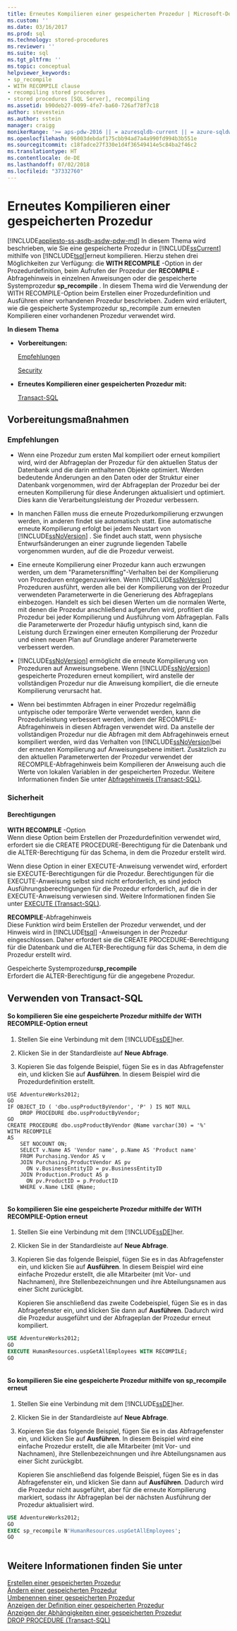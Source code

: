 ```yaml
---
title: Erneutes Kompilieren einer gespeicherten Prozedur | Microsoft-Dokumentation
ms.custom: ''
ms.date: 03/16/2017
ms.prod: sql
ms.technology: stored-procedures
ms.reviewer: ''
ms.suite: sql
ms.tgt_pltfrm: ''
ms.topic: conceptual
helpviewer_keywords:
- sp_recompile
- WITH RECOMPILE clause
- recompiling stored procedures
- stored procedures [SQL Server], recompiling
ms.assetid: b90deb27-0099-4fe7-ba60-726af78f7c18
author: stevestein
ms.author: sstein
manager: craigg
monikerRange: '>= aps-pdw-2016 || = azuresqldb-current || = azure-sqldw-latest || >= sql-server-2016 || = sqlallproducts-allversions'
ms.openlocfilehash: 96003debdaf175cbb94ad7a4a990fd994b3b551e
ms.sourcegitcommit: c18fadce27f330e1d4f36549414e5c84ba2f46c2
ms.translationtype: HT
ms.contentlocale: de-DE
ms.lasthandoff: 07/02/2018
ms.locfileid: "37332760"
---
```

# <a name="recompile-a-stored-procedure"></a>Erneutes Kompilieren einer gespeicherten Prozedur
[!INCLUDE[appliesto-ss-asdb-asdw-pdw-md](../../includes/appliesto-ss-asdb-asdw-pdw-md.md)]
  In diesem Thema wird beschrieben, wie Sie eine gespeicherte Prozedur in [!INCLUDE[ssCurrent](../../includes/sscurrent-md.md)] mithilfe von [!INCLUDE[tsql](../../includes/tsql-md.md)]erneut kompilieren. Hierzu stehen drei Möglichkeiten zur Verfügung: die **WITH RECOMPILE** -Option in der Prozedurdefinition, beim Aufrufen der Prozedur der **RECOMPILE** -Abfragehinweis in einzelnen Anweisungen oder die gespeicherte Systemprozedur **sp_recompile** . In diesem Thema wird die Verwendung der WITH RECOMPILE-Option beim Erstellen einer Prozedurdefinition und Ausführen einer vorhandenen Prozedur beschrieben. Zudem wird erläutert, wie die gespeicherte Systemprozedur sp_recompile zum erneuten Kompilieren einer vorhandenen Prozedur verwendet wird.  
  
 **In diesem Thema**  
  
-   **Vorbereitungen:**  
  
     [Empfehlungen](#Recommendations)  
  
     [Security](#Security)  
  
-   **Erneutes Kompilieren einer gespeicherten Prozedur mit:**  
  
     [Transact-SQL](#TsqlProcedure)  
  
##  <a name="BeforeYouBegin"></a> Vorbereitungsmaßnahmen  
  
###  <a name="Recommendations"></a> Empfehlungen  
  
-   Wenn eine Prozedur zum ersten Mal kompiliert oder erneut kompiliert wird, wird der Abfrageplan der Prozedur für den aktuellen Status der Datenbank und die darin enthaltenen Objekte optimiert. Werden bedeutende Änderungen an den Daten oder der Struktur einer Datenbank vorgenommen, wird der Abfrageplan der Prozedur bei der erneuten Kompilierung für diese Änderungen aktualisiert und optimiert. Dies kann die Verarbeitungsleistung der Prozedur verbessern.  
  
-   In manchen Fällen muss die erneute Prozedurkompilierung erzwungen werden, in anderen findet sie automatisch statt. Eine automatische erneute Kompilierung erfolgt bei jedem Neustart von [!INCLUDE[ssNoVersion](../../includes/ssnoversion-md.md)] . Sie findet auch statt, wenn physische Entwurfsänderungen an einer zugrunde liegenden Tabelle vorgenommen wurden, auf die die Prozedur verweist.  
  
-   Eine erneute Kompilierung einer Prozedur kann auch erzwungen werden, um dem "Parametersniffing"-Verhalten bei der Kompilierung von Prozeduren entgegenzuwirken. Wenn [!INCLUDE[ssNoVersion](../../includes/ssnoversion-md.md)] Prozeduren ausführt, werden alle bei der Kompilierung von der Prozedur verwendeten Parameterwerte in die Generierung des Abfrageplans einbezogen. Handelt es sich bei diesen Werten um die normalen Werte, mit denen die Prozedur anschließend aufgerufen wird, profitiert die Prozedur bei jeder Kompilierung und Ausführung vom Abfrageplan. Falls die Parameterwerte der Prozedur häufig untypisch sind, kann die Leistung durch Erzwingen einer erneuten Kompilierung der Prozedur und einen neuen Plan auf Grundlage anderer Parameterwerte verbessert werden.  
  
-   [!INCLUDE[ssNoVersion](../../includes/ssnoversion-md.md)] ermöglicht die erneute Kompilierung von Prozeduren auf Anweisungsebene. Wenn [!INCLUDE[ssNoVersion](../../includes/ssnoversion-md.md)] gespeicherte Prozeduren erneut kompiliert, wird anstelle der vollständigen Prozedur nur die Anweisung kompiliert, die die erneute Kompilierung verursacht hat.  
  
-   Wenn bei bestimmten Abfragen in einer Prozedur regelmäßig untypische oder temporäre Werte verwendet werden, kann die Prozedurleistung verbessert werden, indem der RECOMPILE-Abfragehinweis in diesen Abfragen verwendet wird. Da anstelle der vollständigen Prozedur nur die Abfragen mit dem Abfragehinweis erneut kompiliert werden, wird das Verhalten von [!INCLUDE[ssNoVersion](../../includes/ssnoversion-md.md)]bei der erneuten Kompilierung auf Anweisungsebene imitiert. Zusätzlich zu den aktuellen Parameterwerten der Prozedur verwendet der RECOMPILE-Abfragehinweis beim Kompilieren der Anweisung auch die Werte von lokalen Variablen in der gespeicherten Prozedur. Weitere Informationen finden Sie unter [Abfragehinweis (Transact-SQL)](../../t-sql/queries/hints-transact-sql-query.md).  
  
###  <a name="Security"></a> Sicherheit  
  
####  <a name="Permissions"></a> Berechtigungen  
 **WITH RECOMPILE** -Option  
 Wenn diese Option beim Erstellen der Prozedurdefinition verwendet wird, erfordert sie die CREATE PROCEDURE-Berechtigung für die Datenbank und die ALTER-Berechtigung für das Schema, in dem die Prozedur erstellt wird.  
  
 Wenn diese Option in einer EXECUTE-Anweisung verwendet wird, erfordert sie EXECUTE-Berechtigungen für die Prozedur. Berechtigungen für die EXECUTE-Anweisung selbst sind nicht erforderlich, es sind jedoch Ausführungsberechtigungen für die Prozedur erforderlich, auf die in der EXECUTE-Anweisung verwiesen sind. Weitere Informationen finden Sie unter [EXECUTE &#40;Transact-SQL&#41;](../../t-sql/language-elements/execute-transact-sql.md).  
  
 **RECOMPILE**-Abfragehinweis  
 Diese Funktion wird beim Erstellen der Prozedur verwendet, und der Hinweis wird in [!INCLUDE[tsql](../../includes/tsql-md.md)] -Anweisungen in der Prozedur eingeschlossen. Daher erfordert sie die CREATE PROCEDURE-Berechtigung für die Datenbank und die ALTER-Berechtigung für das Schema, in dem die Prozedur erstellt wird.  
  
 Gespeicherte Systemprozedur**sp_recompile**   
 Erfordert die ALTER-Berechtigung für die angegebene Prozedur.  
  
##  <a name="TsqlProcedure"></a> Verwenden von Transact-SQL  
  
#### <a name="to-recompile-a-stored-procedure-by-using-the-with-recompile-option"></a>So kompilieren Sie eine gespeicherte Prozedur mithilfe der WITH RECOMPILE-Option erneut  
  
1.  Stellen Sie eine Verbindung mit dem [!INCLUDE[ssDE](../../includes/ssde-md.md)]her.  
  
2.  Klicken Sie in der Standardleiste auf **Neue Abfrage**.  
  
3.  Kopieren Sie das folgende Beispiel, fügen Sie es in das Abfragefenster ein, und klicken Sie auf **Ausführen**. In diesem Beispiel wird die Prozedurdefinition erstellt.  
  
```  
USE AdventureWorks2012;  
GO  
IF OBJECT_ID ( 'dbo.uspProductByVendor', 'P' ) IS NOT NULL   
    DROP PROCEDURE dbo.uspProductByVendor;  
GO  
CREATE PROCEDURE dbo.uspProductByVendor @Name varchar(30) = '%'  
WITH RECOMPILE  
AS  
    SET NOCOUNT ON;  
    SELECT v.Name AS 'Vendor name', p.Name AS 'Product name'  
    FROM Purchasing.Vendor AS v   
    JOIN Purchasing.ProductVendor AS pv   
      ON v.BusinessEntityID = pv.BusinessEntityID   
    JOIN Production.Product AS p   
      ON pv.ProductID = p.ProductID  
    WHERE v.Name LIKE @Name;  
  
```  
  
#### <a name="to-recompile-a-stored-procedure-by-using-the-with-recompile-option"></a>So kompilieren Sie eine gespeicherte Prozedur mithilfe der WITH RECOMPILE-Option erneut  
  
1.  Stellen Sie eine Verbindung mit dem [!INCLUDE[ssDE](../../includes/ssde-md.md)]her.  
  
2.  Klicken Sie in der Standardleiste auf **Neue Abfrage**.  
  
3.  Kopieren Sie das folgende Beispiel, fügen Sie es in das Abfragefenster ein, und klicken Sie auf **Ausführen**. In diesem Beispiel wird eine einfache Prozedur erstellt, die alle Mitarbeiter (mit Vor- und Nachnamen), ihre Stellenbezeichnungen und ihre Abteilungsnamen aus einer Sicht zurückgibt.  
  
     Kopieren Sie anschließend das zweite Codebeispiel, fügen Sie es in das Abfragefenster ein, und klicken Sie dann auf **Ausführen**. Dadurch wird die Prozedur ausgeführt und der Abfrageplan der Prozedur erneut kompiliert.  
  
```sql  
USE AdventureWorks2012;  
GO  
EXECUTE HumanResources.uspGetAllEmployees WITH RECOMPILE;  
GO  
  
```  
  
#### <a name="to-recompile-a-stored-procedure-by-using-sprecompile"></a>So kompilieren Sie eine gespeicherte Prozedur mithilfe von sp_recompile erneut  
  
1.  Stellen Sie eine Verbindung mit dem [!INCLUDE[ssDE](../../includes/ssde-md.md)]her.  
  
2.  Klicken Sie in der Standardleiste auf **Neue Abfrage**.  
  
3.  Kopieren Sie das folgende Beispiel, fügen Sie es in das Abfragefenster ein, und klicken Sie auf **Ausführen**. In diesem Beispiel wird eine einfache Prozedur erstellt, die alle Mitarbeiter (mit Vor- und Nachnamen), ihre Stellenbezeichnungen und ihre Abteilungsnamen aus einer Sicht zurückgibt.  
  
     Kopieren Sie anschließend das folgende Beispiel, fügen Sie es in das Abfragefenster ein, und klicken Sie dann auf **Ausführen**. Dadurch wird die Prozedur nicht ausgeführt, aber für die erneute Kompilierung markiert, sodass ihr Abfrageplan bei der nächsten Ausführung der Prozedur aktualisiert wird.  
  
```sql  
USE AdventureWorks2012;  
GO  
EXEC sp_recompile N'HumanResources.uspGetAllEmployees';  
GO  
  
```  
  
## <a name="see-also"></a>Weitere Informationen finden Sie unter  
 [Erstellen einer gespeicherten Prozedur](../../relational-databases/stored-procedures/create-a-stored-procedure.md)   
 [Ändern einer gespeicherten Prozedur](../../relational-databases/stored-procedures/modify-a-stored-procedure.md)   
 [Umbenennen einer gespeicherten Prozedur](../../relational-databases/stored-procedures/rename-a-stored-procedure.md)   
 [Anzeigen der Definition einer gespeicherten Prozedur](../../relational-databases/stored-procedures/view-the-definition-of-a-stored-procedure.md)   
 [Anzeigen der Abhängigkeiten einer gespeicherten Prozedur](../../relational-databases/stored-procedures/view-the-dependencies-of-a-stored-procedure.md)   
 [DROP PROCEDURE &#40;Transact-SQL&#41;](../../t-sql/statements/drop-procedure-transact-sql.md)  
  
  
